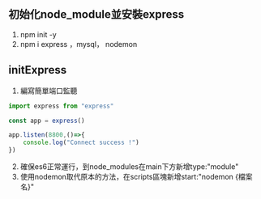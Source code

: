 ## 初始化node_module並安裝express
1. npm init -y
2. npm i express ，mysql， nodemon

## initExpress
1. 編寫簡單端口監聽
```javascript
import express from "express"

const app = express()

app.listen(8800,()=>{
    console.log("Connect success !")
})
```

2. 確保es6正常運行，到node_modules在main下方新增type:"module"
3. 使用nodemon取代原本的方法，在scripts區塊新增start:"nodemon {檔案名}"